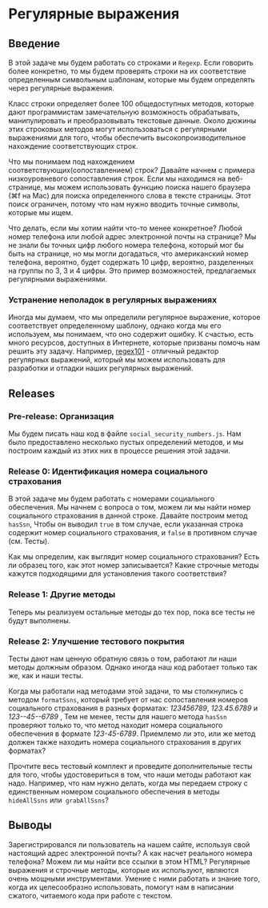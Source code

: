 # Регулярные выражения

## Введение

В этой задаче мы будем работать со строками и `Regexp`. Если говорить более конкретно, то мы будем проверять строки на их соответствие определенным символьным шаблонам, которые мы будем определять через регулярные выражения.

Класс строки определяет более 100 общедоступных методов, которые дают программистам замечательную возможность обрабатывать, манипулировать и преобразовывать текстовые данные. Около дюжины этих строковых методов могут использоваться с регулярными выражениями для того, чтобы обеспечить высокопроизводительное нахождение соответствующих строк.

Что мы понимаем под нахождением соответствующих(сопоставлением) строк? Давайте начнем с примера низкоуровневого сопоставления строк. Если мы находимся на веб-странице, мы можем использовать функцию поиска нашего браузера (⌘f на Mac) для поиска определенного слова в тексте страницы. Этот поиск ограничен, потому что нам нужно вводить точные символы, которые мы ищем.

Что делать, если мы хотим найти что-то менее конкретное? Любой номер телефона или любой адрес электронной почты на странице? Мы не знали бы точных цифр любого номера телефона, который мог бы быть на странице, но мы могли догадаться, что американский номер телефона, вероятно, будет содержать 10 цифр, вероятно, разделенных на группы по 3, 3 и 4 цифры. Это пример возможностей, предлагаемых регулярными выражениями.

### Устранение неполадок в регулярных выражениях

Иногда мы думаем, что мы определили регулярное выражение, которое соответствует определенному шаблону, однако когда мы его используем, мы понимаем, что оно содержит ошибку. К счастью, есть много ресурсов, доступных в Интернете, которые призваны помочь нам решить эту задачу. Например, [regex101](https://regex101.com/) - отличный редактор регулярных выражений, который мы можем использовать для разработки и отладки наших регулярных выражений.


## Releases

### Pre-release: Организация

Мы будем писать наш код в файле `social_security_numbers.js`. Нам было предоставлено несколько пустых определений методов, и мы построим каждый из этих них в процессе решения этой задачи.

### Release 0: Идентификация номера социального страхования

В этой задаче мы будем работать с номерами социального обеспечения. Мы начнем с вопроса о том, можем ли мы найти номер социального страхования в данной строке. Давайте построим метод `hasSsn`, Чтобы он выводил `true` в том случае, если указанная строка содержит номер социального страхования, и `false` в противном случае (см. Тесты).

Как мы определим, как выглядит номер социального страхования? Есть ли образец того, как этот номер записывается? Какие строчные методы кажутся подходящими для установления такого соответствия?


### Release 1: Другие методы

Теперь мы реализуем остальные методы до тех пор, пока все тесты не будут выполнены. 


### Release 2: Улучшение тестового покрытия

Тесты дают нам ценную обратную связь о том, работают ли наши методы должным образом. Однако иногда наш код работает только так же, как и наши тесты.

Когда мы работали над методами этой задачи, то мы столкнулись с методом `formatSsns`, который требует от нас сопоставления номеров социального страхования в разных форматах: *123456789*, *123.45.6789* и *123--45--6789* , Тем не менее, тесты для нашего метода `hasSsn` проверяют только то, что метод находит номера социального обеспечения в формате *123-45-6789*. Приемлемо ли это, или же метод должен также находить номера социального страхования в других форматах?

Прочтите весь тестовый комплект и проведите дополнительные тесты для того, чтобы удостовериться в том, что наши методы работают как надо. Например, что нам нужно делать, когда мы передаем строку с единственным номером социального обеспечения в методы `hideAllSsns` или` grabAllSsns`?

## Выводы

Зарегистрировался ли пользователь на нашем сайте, используя свой настоящий адрес электронной почты? А как насчет реального номера телефона? Можем ли мы найти все ссылки в этом HTML? Регулярные выражения и строчные методы, которые их используют, являются очень мощными инструментами. Умение с ними работать и знание того, когда их целесообразно использовать, помогут нам в написании сжатого, читаемого кода при работе с текстом.
